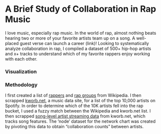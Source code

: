 # A Brief Study of Collaboration in Rap Music

I love music, especially rap music. In the world of rap, almost nothing beats hearing two or more of your favorite artists team up on a song. A well-placed guest verse can launch a career (link)! Looking to systematically analyze collaboration in rap, I compiled a dataset of 500+ hip-hop artists and x+ tracks to understand which of my favorite rappers enjoy working with each other. 

### Visualization

### Methodology
I first created a list of [rappers](https://en.wikipedia.org/wiki/List_of_hip_hop_musicians) and [rap groups](https://en.wikipedia.org/wiki/List_of_hip_hop_groups) from Wikipedia. I then scrapped [kworb.net](https://kworb.net/spotify/artists.html), a music data site, for a list of the top 10,000 artists on Spotify. In order to determine which of the 10K artists fell into the rap bucket, I used a fuzzy match between the Wikipedia and kworb.net list. I then scrapped [song-level artist streaming data](https://kworb.net/spotify/artist/3TVXtAsR1Inumwj472S9r4.html) from kworb.net, which tracks song features. The ‘node’ dataset for the network chart was created by pivoting this data to obtain “collaboration counts” between artists. 

